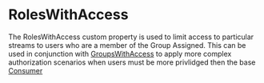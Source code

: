# RolesWithAccess

The RolesWithAccess custom property is used to limit access to particular streams to users who are a member of the Group Assigned.
This can be used in conjunction with [GroupsWithAccess](./GroupsWithAccess.md) to apply more complex authorization scenarios when users must be more privlidged then the base [Consumer](../Roles/Consumers.md)

 